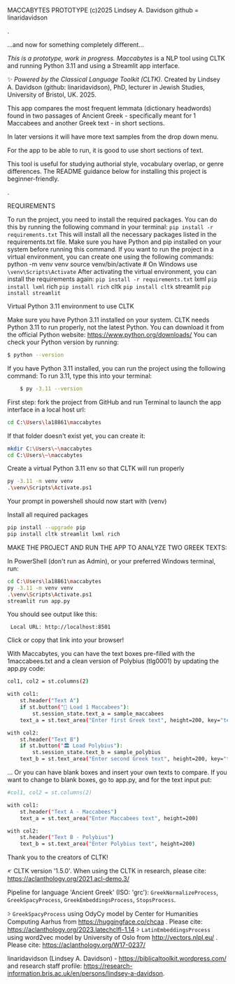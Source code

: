 


MACCABYTES PROTOTYPE (c)2025
Lindsey A. Davidson 
github = linaridavidson

.

...and now for something completely different...

*This is a prototype, work in progress.*
*Maccabytes* is a NLP tool using CLTK and running Python 3.11 and using a Streamlit app interface.

✨ *Powered by the Classical Language Toolkit (CLTK).*
Created by Lindsey A. Davidson (github: linaridavidson), PhD, lecturer in Jewish Studies, University of Bristol, UK. 2025.

This app compares the most frequent lemmata (dictionary headwords) found in two passages of Ancient Greek - specifically meant for 1 Maccabees and another Greek text - in short sections. 
    
 In later versions it will have more text samples from the drop down menu. 
    
For the app to be able to run, it is good to use short sections of text. 
    
This tool is useful for studying authorial style, vocabulary overlap, or genre differences.
The README guidance below for installing this project is beginner-friendly.

.

REQUIREMENTS

 To run the project, you need to install the required packages.
 You can do this by running the following command in your terminal:
        `pip install -r requirements.txt`
 This will install all the necessary packages listed in the requirements.txt file. 
Make sure you have Python and pip installed on your system before running this command.
If you want to run the project in a virtual environment, you can create one using the following commands:
            python -m venv venv
            source venv/bin/activate  # On Windows use  `\venv\Scripts\Activate`
After activating the virtual environment, you can install the requirements again:
            `pip install -r requirements.txt`
lxml
    `pip install lxml`
rich
    `pip install rich`
cltk
    `pip install cltk`
streamlit
    `pip install streamlit`



Virtual Python 3.11 environment to use CLTK

Make sure you have Python 3.11 installed on your system. CLTK needs Python 3.11 to run properly, not the latest Python.
 You can download it from the official Python website: https://www.python.org/downloads/
 You can check your Python version by running: 
 ```bash
 $ python --version
 ```
 If you have Python 3.11 installed, you can run the project using the following command:
 To run 3.11, type this into your terminal:
 ```bash
     $ py -3.11 --version
```

First step: fork the project from GitHub and run Terminal to launch the app interface in a local host url:

```bash
cd C:\Users\la18861\maccabytes
```
If that folder doesn't exist yet, you can create it:

```bash
mkdir C:\Users\~\maccabytes
cd C:\Users\~\maccabytes
```
Create a virtual Python 3.11 env so that CLTK will run properly

```bash
py -3.11 -m venv venv
.\venv\Scripts\Activate.ps1
```
Your prompt in powershell should now start with (venv)

Install all required packages
```bash
pip install --upgrade pip
pip install cltk streamlit lxml rich
```



MAKE THE PROJECT AND RUN THE APP TO ANALYZE TWO GREEK TEXTS:

In PowerShell (don't run as Admin), or your preferred Windows terminal, run:
```bash
cd C:\Users\la18861\maccabytes
py -3.11 -m venv venv
.\venv\Scripts\Activate.ps1
streamlit run app.py
```
You should see output like this:

     Local URL: http://localhost:8501

Click or copy that link into your browser!


With Maccabytes, you can have the text boxes pre-filled with the 1maccabees.txt and a clean version of Polybius (tlg0001) by updating the app.py code:

```bash
col1, col2 = st.columns(2)

with col1:
    st.header("Text A")
    if st.button("📜 Load 1 Maccabees"):
        st.session_state.text_a = sample_maccabees
    text_a = st.text_area("Enter first Greek text", height=200, key="text_a")

with col2:
    st.header("Text B")
    if st.button("🏛️ Load Polybius"):
        st.session_state.text_b = sample_polybius
    text_b = st.text_area("Enter second Greek text", height=200, key="text_b")
```

...
Or you can have blank boxes and insert your own texts to compare. If you want to change to blank boxes, go to app.py, and for the text input put:
```bash
#col1, col2 = st.columns(2)

with col1:
    st.header("Text A - Maccabees")
    text_a = st.text_area("Enter Maccabees text", height=200)

with col2:
    st.header("Text B - Polybius")
    text_b = st.text_area("Enter Polybius text", height=200)
```


Thank you to the creators of CLTK!

‎𐤀 CLTK version '1.5.0'. When using the CLTK in research, please cite: https://aclanthology.org/2021.acl-demo.3/

Pipeline for language 'Ancient Greek' (ISO: 'grc'): `GreekNormalizeProcess`, `GreekSpacyProcess`, `GreekEmbeddingsProcess`, `StopsProcess`.

⸖ ``GreekSpacyProcess`` using OdyCy model by Center for Humanities Computing Aarhus from https://huggingface.co/chcaa . Please cite: https://aclanthology.org/2023.latechclfl-1.14
⸖ ``LatinEmbeddingsProcess`` using word2vec model by University of Oslo from http://vectors.nlpl.eu/ . Please cite: https://aclanthology.org/W17-0237/

linaridavidson (Lindsey A. Davidson) - https://biblicaltoolkit.wordpress.com/ and research staff profile: https://research-information.bris.ac.uk/en/persons/lindsey-a-davidson.